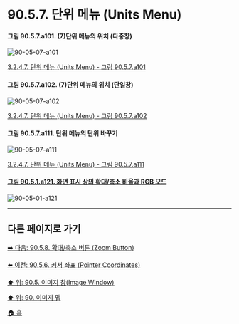 # 90.5.7. 단위 메뉴 (Units Menu)

<a id="90-05-07-a101"></a>

#### 그림 90.5.7.a101. (7)단위 메뉴의 위치 (다중창)
![90-05-07-a101](https://github.com/wonder13662/gimp/assets/15767104/04ea57d8-27c3-453b-9743-48a8a0d6b3ba)

[3.2.4.7. 단위 메뉴 (Units Menu) - 그림 90.5.7.a101](./03-02-04-07-units-menu.md#90-05-07-a101)

<a id="90-05-07-a102"></a>

#### 그림 90.5.7.a102. (7)단위 메뉴의 위치 (단일창)
![90-05-07-a102](https://github.com/wonder13662/gimp/assets/15767104/a0bc73ac-0abb-4991-b689-0d49099357f8)

[3.2.4.7. 단위 메뉴 (Units Menu) - 그림 90.5.7.a102](./03-02-04-07-units-menu.md#90-05-07-a102)

<a id="90-05-07-a111"></a>

#### 그림 90.5.7.a111. 단위 메뉴의 단위 바꾸기
![90-05-07-a111](https://github.com/wonder13662/gimp/assets/15767104/bbb5406d-d691-4523-b006-4f5057b495bb)

[3.2.4.7. 단위 메뉴 (Units Menu) - 그림 90.5.7.a111](./03-02-04-07-units-menu.md#90-05-07-a111)

<a id="90-05-01-a121"></a>

#### [그림 90.5.1.a121. 화면 표시 상의 확대/축소 비율과 RGB 모드](./90-05-01-title_bar.md#90-05-01-a121)
![90-05-01-a121](https://github.com/wonder13662/gimp/assets/15767104/e9973caf-e8ae-4fbc-9814-9b9d13e6f982)

***

## 다른 페이지로 가기

[➡️ 다음: 90.5.8. 확대/축소 버튼 (Zoom Button)](./90-05-08-zoom_button.md)

[⬅️ 이전: 90.5.6. 커서 좌표 (Pointer Coordinates)](./90-05-06-pointer_coordinates.md)

[⬆️ 위: 90.5. 이미지 창(Image Window)](./90-05-00-image_window.md)

[⬆️ 위: 90. 이미지 맵](./90-00-image-map.md)

[🏠 홈](./00-home.md)